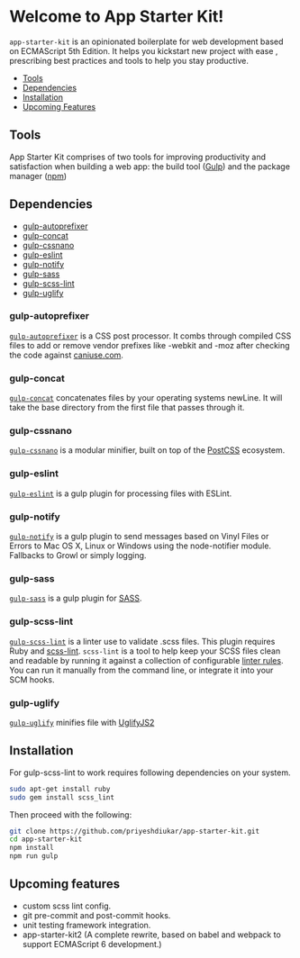 # Welcome to App Starter Kit!

`app-starter-kit` is an opinionated boilerplate for web development based on ECMAScript 5th Edition.
It helps you kickstart new project with ease , prescribing best practices and tools to help you stay productive.

* [Tools](#tools)
* [Dependencies](#dependencies)
* [Installation](#installation)
* [Upcoming Features](#upcomingfeatures)

## Tools <a name="tools"></a>

App Starter Kit comprises of two tools for improving productivity and satisfaction when building a web app: the build tool ([Gulp](http://gulpjs.com/)) and the package manager ([npm](https://www.npmjs.com/))


## Dependencies <a name="dependencies"></a>

* [gulp-autoprefixer](#gulp-autoprefixer)
* [gulp-concat](#gulp-concat)
* [gulp-cssnano](#gulp-cssnano)
* [gulp-eslint](#gulp-eslint)
* [gulp-notify](#gulp-notify)
* [gulp-sass](#gulp-sass)
* [gulp-scss-lint](#gulp-scss-lint)
* [gulp-uglify](#gulp-uglify)

### gulp-autoprefixer <a name="gulp-autoprefixer"></a>

[`gulp-autoprefixer`](https://www.npmjs.com/package/gulp-autoprefixer) is a CSS post processor. It combs through compiled CSS files to add or remove vendor prefixes like -webkit and -moz after checking the code against [caniuse.com](http://caniuse.com/).

### gulp-concat <a name="gulp-concat"></a>
[`gulp-concat`](https://www.npmjs.com/package/gulp-concat) concatenates files by your operating systems newLine. It will take the base directory from the first file that passes through it.

### gulp-cssnano <a name="gulp-cssnano"></a>
[`gulp-cssnano`](https://www.npmjs.com/package/gulp-cssnano) is a modular minifier, built on top of the [PostCSS](https://github.com/postcss/postcss) ecosystem.

### gulp-eslint <a name="gulp-eslint"></a>
[`gulp-eslint`](https://www.npmjs.com/package/gulp-eslint) is a gulp plugin for processing files with ESLint.

### gulp-notify <a name="gulp-notify"></a>
[`gulp-notify`](https://www.npmjs.com/package/gulp-rename) is a gulp plugin to send messages based on Vinyl Files or Errors to Mac OS X, Linux or Windows using the node-notifier module. Fallbacks to Growl or simply logging.

### gulp-sass <a name="gulp-sass"></a>
[`gulp-sass`](https://www.npmjs.com/package/gulp-sass) is a gulp plugin for [SASS](http://sass-lang.com/).

### gulp-scss-lint <a name="gulp-scss-lint"></a>
[`gulp-scss-lint`](https://www.npmjs.com/package/gulp-scss-lint) is a linter use to validate .scss files. This plugin requires Ruby and [scss-lint](https://github.com/brigade/scss-lint).
`scss-lint` is a tool to help keep your SCSS files clean and readable by running it against a collection of configurable [linter rules](https://github.com/brigade/scss-lint/blob/master/lib/scss_lint/linter/README.md).
You can run it manually from the command line, or integrate it into your SCM hooks.

### gulp-uglify <a name="gulp-uglify"></a>
[`gulp-uglify`](https://www.npmjs.com/package/gulp-uglify) minifies file with [UglifyJS2](https://github.com/mishoo/UglifyJS2)

## Installation <a name="installation"></a>
For gulp-scss-lint to work requires following dependencies on your system.
```bash
sudo apt-get install ruby
sudo gem install scss_lint
```
Then proceed with the following:
```bash
git clone https://github.com/priyeshdiukar/app-starter-kit.git
cd app-starter-kit
npm install
npm run gulp
```
## Upcoming features <a name="upcomingfeatures"></a>
* custom scss lint config.
* git pre-commit and post-commit hooks.
* unit testing framework integration.
* app-starter-kit2 (A complete rewrite, based on babel and webpack to support ECMAScript 6 development.)
